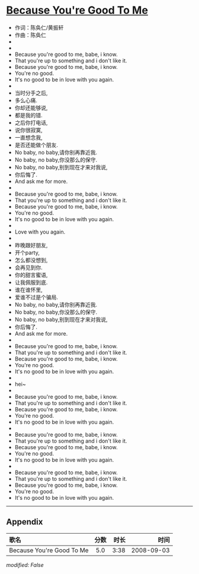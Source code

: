 # [Because You're Good To Me](https://music.163.com/song?id=409941755)

* 作词：陈奂仁/黄振轩
* 作曲：陈奂仁
*
*
* Because you're good to me, babe, i know.
* That you're up to something and i don't like it.
* Because you're good to me, babe, i know.
* You're no good.
* It's no good to be in love with you again.
* 
* 当时分手之后,
* 多么心痛.
* 你却还能够说,
* 都是我的错.
* 之后你打电话,
* 说你很寂寞,
* 一直想念我,
* 是否还能做个朋友.
* No baby, no baby,请你别再靠近我.
* No baby, no baby,你没那么的保守.
* No baby, no baby,别到现在才来对我说,
* 你后悔了.
* And ask me for more.
* 
* Because you're good to me, babe, i know.
* That you're up to something and i don't like it.
* Because you're good to me, babe, i know.
* You're no good.
* It's no good to be in love with you again.
* 
* Love with you again.
* 
* 昨晚跟好朋友,
* 开个party,
* 怎么都没想到,
* 会再见到你.
* 你的甜言蜜语,
* 让我佩服到底.
* 谁在谁怀里,
* 爱谁不过是个骗局.
* No baby, no baby,请你别再靠近我.
* No baby, no baby,你没那么的保守.
* No baby, no baby,别到现在才来对我说,
* 你后悔了.
* And ask me for more.
* 
* Because you're good to me, babe, i know.
* That you're up to something and i don't like it.
* Because you're good to me, babe, i know.
* You're no good.
* It's no good to be in love with you again.
* 
* hei~
* 
* Because you're good to me, babe, i know.
* That you're up to something and i don't like it.
* Because you're good to me, babe, i know.
* You're no good.
* It's no good to be in love with you again.
* 
* Because you're good to me, babe, i know.
* That you're up to something and i don't like it.
* Because you're good to me, babe, i know.
* You're no good.
* It's no good to be in love with you again.
* 
* Because you're good to me, babe, i know.
* That you're up to something and i don't like it.
* Because you're good to me, babe, i know.
* You're no good.
* It's no good to be in love with you again.


---

## Appendix

|歌名|分数|时长|时间|
|:---|:---:|---:|---:|
|Because You're Good To Me|5.0|3:38|2008-09-03

*modified: False*